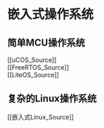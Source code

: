 # 嵌入式操作系统

## 简单MCU操作系统

[[uCOS_Source]]  
[[FreeRTOS_Source]]  
[[LiteOS_Source]]

## 复杂的Linux操作系统
[[嵌入式Linux_Source]]
